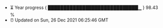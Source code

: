 - ⏳ Year progress { █████████████████████████████▁ } 98.43 %
- ⏰ Updated on Sun, 26 Dec 2021 06:25:46 GMT


